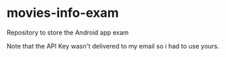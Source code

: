 # movies-info-exam
Repository to store the Android app exam

Note that the API Key wasn't delivered to my email so i had to use yours.
